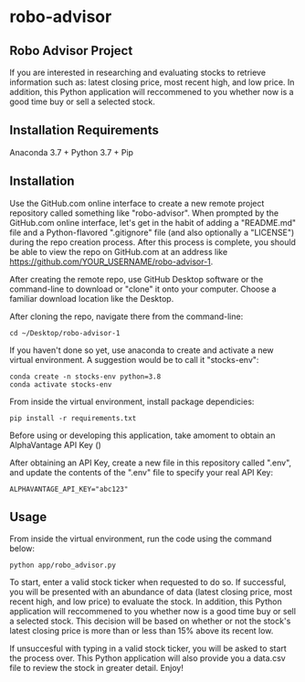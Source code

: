 # robo-advisor

## Robo Advisor Project 
If you are interested in researching and evaluating stocks to retrieve information such as: latest closing price, most recent high, and low price. In addition, this Python application will reccommened to you whether now is a good time buy or sell a selected stock. 

## Installation Requirements
Anaconda 3.7 + 
Python 3.7 + 
Pip 

## Installation

Use the GitHub.com online interface to create a new remote project repository called something like "robo-advisor". When prompted by the GitHub.com online interface, let's get in the habit of adding a "README.md" file and a Python-flavored ".gitignore" file (and also optionally a "LICENSE") during the repo creation process. After this process is complete, you should be able to view the repo on GitHub.com at an address like https://github.com/YOUR_USERNAME/robo-advisor-1.

After creating the remote repo, use GitHub Desktop software or the command-line to download or "clone" it onto your computer. Choose a familiar download location like the Desktop.

After cloning the repo, navigate there from the command-line:

    cd ~/Desktop/robo-advisor-1

If you haven't done so yet, use anaconda to create and activate a new virtual environment. A suggestion would be to call it "stocks-env":

    conda create -n stocks-env python=3.8
    conda activate stocks-env

From inside the virtual environment, install package dependicies:

    pip install -r requirements.txt


Before using or developing this application, take amoment to obtain an AlphaVantage API Key ()

After obtaining an API Key, create a new file in this repository called ".env", and update the contents of the ".env" file to specify your real API Key: 

    ALPHAVANTAGE_API_KEY="abc123"

## Usage

From inside the virtual environment, run the code using the command below:

    python app/robo_advisor.py 

To start, enter a valid stock ticker when requested to do so. If successful, you will be presented with an abundance of data (latest closing price, most recent high, and low price) to evaluate the stock. In addition, this Python application will reccommened to you whether now is a good time buy or sell a selected stock. This decision will be based on whether or not the stock's latest closing price is more than or less than 15% above its recent low.  

If unsuccesful with typing in a valid stock ticker, you will be asked to start the process over. This Python application will also provide you a data.csv file to review the stock in greater detail. Enjoy! 
